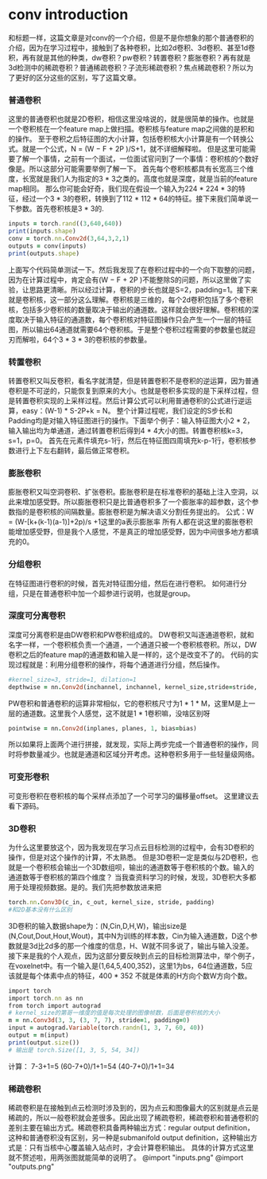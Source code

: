 # conv introduction
和标题一样，这篇文章是对conv的一个介绍，但是不是你想象的那个普通卷积的介绍，因为在学习过程中，接触到了各种卷积，比如2d卷积、3d卷积、甚至1d卷积，再有就是其他的种类，dw卷积？pw卷积？转置卷积？膨胀卷积？再有就是3d检测中的稀疏卷积？普通稀疏卷积？子流形稀疏卷积？焦点稀疏卷积？所以为了更好的区分这些的区别，写了这篇文章。
### 普通卷积
这里的普通卷积也就是2D卷积，相信这里没啥说的，就是很简单的操作。也就是一个卷积核在一个feature map上做扫描。卷积核与feature map之间做的是积和的操作。
至于卷积之后特征图的大小计算，包括卷积核大小计算是有一个转换公式。就是一个公式，N = (W − F + 2P )/S+1，就不详细解释啦。
但是这里可能需要了解一个事情，之前有一个面试，一位面试官问到了一个事情：卷积核的个数好像是。所以这部分可能需要举例了解一下。
首先每个卷积核都具有长宽高三个维度，长宽就是我们人为指定的3 * 3之类的。高度也就是深度，就是当前的feature map相同。
那么你可能会好奇，我们现在假设一个输入为224 * 224 * 3的特征，经过一个3 * 3的卷积，转换到了112 * 112 * 64的特征。接下来我们简单说一下参数。首先卷积核是3 * 3的.
```ruby
inputs = torch.rand((3,640,640))
print(inputs.shape)
conv = torch.nn.Conv2d(3,64,3,2,1)
outputs = conv(inputs)
print(outputs.shape)
```
上面写个代码简单测试一下。然后我发现了在卷积过程中的一个向下取整的问题，因为在计算过程中，肯定会有(W − F + 2P )不能整除S的问题，所以这里做了实验，让思路更清晰。所以经过计算，卷积的步长也就是S=2，padding=1。接下来就是卷积核，这一部分这么理解。卷积核是三维的，每个2d卷积包括了多个卷积核，包括多少卷积核的数量取决于输出的通道数。这样就会很好理解。卷积核的深度取决于输入特征的通道数，每个卷积核对特征图操作只会产生一个一层的特征图，所以输出64通道就需要64个卷积核。于是整个卷积过程需要的参数量也就迎刃而解啦，64个3 * 3 * 3的卷积核的参数量。
### 转置卷积
转置卷积又叫反卷积，看名字就清楚，但是转置卷积不是卷积的逆运算，因为普通卷积是不可逆的，只能恢复到原来的大小。也就是卷积多实现的是下采样过程，但是转置卷积实现的上采样过程。然后计算公式可以利用普通卷积的公式进行逆运算，easy：(W-1) * S-2P+k = N。
整个计算过程呢，我们设定的S步长和Padding均是对输入特征图进行的操作。下面举个例子：输入特征图大小2 * 2，输入输出均为单通道，通过转置卷积后得到4 * 4大小的图。转置卷积核k=3，s=1，p=0。
首先在元素件填充s-1行，然后在特征图四周填充k-p-1行，卷积核参数进行上下左右翻转，最后做正常卷积。
### 膨胀卷积
膨胀卷积又叫空洞卷积、扩张卷积。膨胀卷积是在标准卷积的基础上注入空洞，以此来增加感受野。所以膨胀卷积只是比普通卷积多了一个膨胀率的超参数，这个参数指的是卷积核的间隔数量。膨胀卷积是为解决语义分割任务提出的。
公式：W = (W-[k+(k-1)(a-1)]+2p)/s +1这里的a表示膨胀率
所有人都在说这里的膨胀卷积能增加感受野，但是我个人感觉，不是真正的增加感受野，因为中间很多地方都填充的0。
### 分组卷积
在特征图进行卷积的时候，首先对特征图分组，然后在进行卷积。
如何进行分组，只是在普通卷积中加一个超参进行说明，也就是group。
### 深度可分离卷积
深度可分离卷积是由DW卷积和PW卷积组成的。
DW卷积又叫逐通道卷积，就和名字一样，一个卷积核负责一个通道，一个通道只被一个卷积核卷积。所以，DW卷积之后的feature map的通道数和输入是一样的，这个是改变不了的。
代码的实现过程就是：利用分组卷积的操作，将每个通道进行分组，然后操作。
```ruby
#kernel_size=3, stride=1, dilation=1
depthwise = nn.Conv2d(inchannel, inchannel, kernel_size,stride=stride, padding=dilation,dilation=dilation, groups=inchannel, bias=bias)
```
PW卷积和普通卷积的运算非常相似，它的卷积核尺寸为1 * 1 * M，这里M是上一层的通道数。这里我个人感觉，这不就是1 * 1卷积嘛，没啥区别呀
```ruby
pointwise = nn.Conv2d(inplanes, planes, 1, bias=bias)
```
所以如果将上面两个进行拼接，就发现，实际上两步完成一个普通卷积的操作，同时将参数量减少。也就是通道和区域分开考虑。这种卷积多用于一些轻量级网络。
### 可变形卷积
可变形卷积在卷积核的每个采样点添加了一个可学习的偏移量offset。
这里建议去看下源码。
### 3D卷积
为什么这里要放这个，因为我发现在学习点云目标检测的过程中，会有3D卷积的操作，但是对这个操作的计算，不太熟悉。
但是3D卷积一定是类似与2D卷积，也就是一个卷积核会输出一个3D数组呗，输出的通道数等于卷积核的个数。输入的通道数等于卷积核的第四个维度？
当我查资料学习的时候，发现，3D卷积大多都用于处理视频数据。是的。我们先把参数放进来把
```ruby
torch.nn.Conv3D(c_in, c_out, kernel_size, stride, padding)
#和2D基本没有什么区别
```
3D卷积的输入数据shape为：(N,Cin,D,H,W)，输出size是(N,Cout,Dout,Hout,Wout)，其中N为训练的样本数，Cin为输入通道数，D这个参数就是3d比2d多的那一个维度的信息，H、W就不同多说了，输出与输入没差。接下来是我的个人观点，因为这部分要反映到点云的目标检测算法中，举个例子，在voxelnet中。有一个输入是(1,64,5,400,352)，这里1为bs，64位通道数，5应该就是每个体素中点的特征，400 * 352 不就是体素的H方向个数W方向个数。
```ruby
import torch
import torch.nn as nn
from torch import autograd
# kernel_size的第哥一维度的值是每次处理的图像帧数，后面是卷积核的大小
m = nn.Conv3d(3, 3, (3, 7, 7), stride=1, padding=0)
input = autograd.Variable(torch.randn(1, 3, 7, 60, 40))
output = m(input)
print(output.size())
# 输出是 torch.Size([1, 3, 5, 54, 34])
```
计算：
7-3+1=5
(60-7+0)/1+1=54
(40-7+0)/1+1=34
### 稀疏卷积
稀疏卷积是在接触到点云检测时涉及到的，因为点云和图像最大的区别就是点云是稀疏的，所以一般卷积就会差很多。因此出现了稀疏卷积，稀疏卷积和普通卷积的差别主要在输出方式。稀疏卷积具备两种输出方式：regular output definition，这种和普通卷积没有区别，另一种是submanifold output definition，这种输出方式是：只有当核中心覆盖输入站点时，才会计算卷积输出。
具体的计算方式这里就不赘述啦，用两张图就能简单的说明了。
@import "inputs.png"
@import "outputs.png"